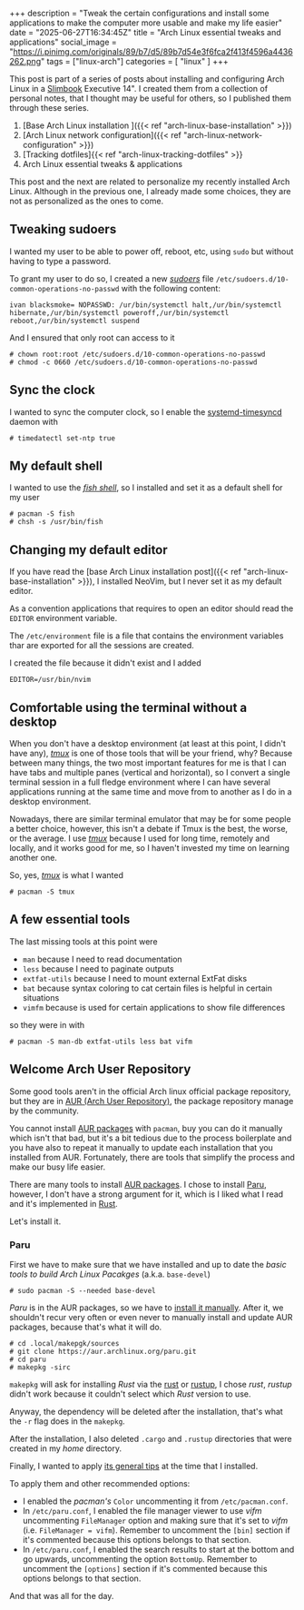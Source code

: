 +++
description = "Tweak the certain configurations and install some applications to make the computer more usable and make my life easier"
date = "2025-06-27T16:34:45Z"
title = "Arch Linux essential tweaks and applications"
social_image = "https://i.pinimg.com/originals/89/b7/d5/89b7d54e3f6fca2f413f4596a4436262.png"
tags = ["linux-arch"]
categories = [
  "linux"
]
+++

This post is part of a series of posts about installing and configuring Arch Linux in a [Slimbook](https://slimbook.com/en/) Executive 14". I created them from a collection of personal notes, that I thought may be useful for others, so I published them through these series.

1. [Base Arch Linux installation ]({{< ref "arch-linux-base-installation" >}})
2. [Arch Linux network configuration]({{< ref "arch-linux-network-configuration" >}})
3. [Tracking dotfiles]{{< ref "arch-linux-tracking-dotfiles" >}}
4. Arch Linux essential tweaks & applications

This post and the next are related to personalize my recently installed Arch Linux. Although in the previous one, I already made some choices, they are not as personalized as the ones to come.

## Tweaking sudoers

I wanted my user to be able to power off, reboot, etc, using `sudo` but without having to type a password.

To grant my user to do so, I created a new [_sudoers_](https://man.archlinux.org/man/sudoers.5) file `/etc/sudoers.d/10-common-operations-no-passwd` with the following content:

```
ivan blacksmoke= NOPASSWD: /ur/bin/systemctl halt,/ur/bin/systemctl hibernate,/ur/bin/systemctl poweroff,/ur/bin/systemctl reboot,/ur/bin/systemctl suspend
```

And I ensured that only root can access to it

```
# chown root:root /etc/sudoers.d/10-common-operations-no-passwd
# chmod -c 0660 /etc/sudoers.d/10-common-operations-no-passwd
```

## Sync the clock

I wanted to sync the computer clock, so I enable the [systemd-timesyncd](https://wiki.archlinux.org/title/systemd-timesyncd) daemon with

```
# timedatectl set-ntp true
```

## My default shell

I wanted to use the [_fish shell_](https://fishshell.com/), so I installed and set it as a default shell for my user

```
# pacman -S fish
# chsh -s /usr/bin/fish
```

## Changing my default editor

If you have read the [base Arch Linux installation post]({{< ref "arch-linux-base-installation" >}}), I installed NeoVim, but I never set it as my default editor.

As a convention applications that requires to open an editor should read the `EDITOR` environment variable.

The `/etc/environment` file is a file that contains the environment variables thar are exported for all the sessions are created.

I created the file because it didn't exist and I added

```
EDITOR=/usr/bin/nvim
```

## Comfortable using the terminal without a desktop

When you don't have a desktop environment (at least at this point, I didn't have any),  [_tmux_](https://github.com/tmux/tmux) is one of those tools that will be your friend, why? Because between many things, the two most important features for me is that I can have tabs and multiple panes (vertical and horizontal), so I convert a single terminal session in a full fledge environment where I can have several applications running at the same time and move from to another as I do in a desktop environment.

Nowadays, there are similar terminal emulator that may be for some people a better choice, however, this isn't a debate if Tmux is the best, the worse, or the average. I use  [_tmux_](https://github.com/tmux/tmux) because I used for long time, remotely and locally, and it works good for me, so I haven't invested my time on learning another one.

So, yes,  [_tmux_](https://github.com/tmux/tmux) is what I wanted

```
# pacman -S tmux
```

## A few essential tools

The last missing tools at this point were

- `man` because I need to read documentation
- `less` because I need to paginate outputs
- `extfat-utils` because I need to mount external ExtFat disks
- `bat` because syntax coloring to cat certain files is helpful in certain situations
- `vimfm` because is used for certain applications to show file differences

so they were in with

```
# pacman -S man-db extfat-utils less bat vifm
```

## Welcome Arch User Repository

Some good tools aren't in the official Arch linux official package repository, but they are in [AUR (Arch User Repository)](https://aur.archlinux.org/), the package repository manage by the community.

You cannot install [AUR packages](https://wiki.archlinux.org/title/Arch_User_Repository) with `pacman`, buy you can do it manually which isn't that bad, but it's a bit tedious due to the process boilerplate and you have also to repeat it manually to update each installation that you installed from AUR. Fortunately, there are tools that simplify the process and make our busy life easier.

There are many tools to install [AUR packages](https://wiki.archlinux.org/title/Arch_User_Repository). I chose to install [Paru](https://github.com/Morganamilo/paru), however, I don't have a strong argument for it, which is I liked what I read and it's implemented in [Rust](https://rust-lang.org).

Let's install it.

### Paru

First we have to make sure that we have installed and up to date the _basic tools to build Arch Linux Pacakges_ (a.k.a. `base-devel`)
```
# sudo pacman -S --needed base-devel
```

_Paru_ is in the AUR packages, so we have to [install it manually](https://wiki.archlinux.org/title/Arch_User_Repository). After it, we shouldn't recur very often or even never to manually install and update AUR packages, because that's what it will do.

```
# cd .local/makepgk/sources
# git clone https://aur.archlinux.org/paru.git
# cd paru
# makepkg -sirc
```

`makepkg` will ask for installing _Rust_ via the [rust](https://archlinux.org/packages/?name=rust) or [rustup](https://archlinux.org/packages/?name=rustup), I chose _rust_, _rustup_ didn't work because it couldn't select which _Rust_ version to use.

Anyway, the dependency will be deleted after the installation, that's what the `-r` flag does in the `makepkg`.

After the installation, I also deleted `.cargo` and `.rustup` directories that were created in my _home_ directory.

Finally, I wanted to apply [its general tips](https://github.com/Morganamilo/paru?tab=readme-ov-file#general-tips) at the time that I installed.

To apply them and other recommended options:

- I enabled the _pacman's_ `Color`  uncommenting it from `/etc/pacman.conf`.
- In `/etc/paru.conf`, I enabled the file manager viewer to use _vifm_ uncommenting `FileManager` option and making sure that it's set to _vifm_  (i.e. `FileManager = vifm`). Remember to uncomment the `[bin]` section if it's commented because this options belongs to that section.
- In `/etc/paru.conf`, I enabled the search results to start at the bottom and go upwards, uncommenting the option `BottomUp`.  Remember to uncomment the `[options]` section if it's commented because this options belongs to that section.

And that was all for the day.
